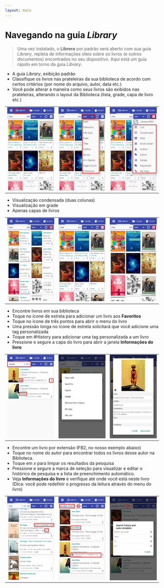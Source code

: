 ```yaml
---
layout: main
---
```


# Navegando na guia _Library_

> Uma vez instalado, o **Librera** por padrão será aberto com sua guia _Library_, repleta de informações úteis sobre os livros (e outros documentos) encontrados no seu dispositivo. Aqui está um guia rápido em torno da guia _Library_.

* A guia _Library_, exibição padrão
* Classifique os livros nas prateleiras da sua biblioteca de acordo com certos critérios (por nome do arquivo, autor, data etc.)
* Você pode alterar a maneira como seus livros são exibidos nas prateleiras, alterando o layout da Biblioteca (lista, grade, capa de livro etc.)

||||
|-|-|-|
|![](1.png)|![](2.png)|![](3.png)|

* Visualização condensada (duas colunas)
* Visualização em grade
* Apenas capas de livros

||||
|-|-|-|
|![](4.png)|![](5.png)|![](6.png)|

* Encontre livros em sua biblioteca
* Toque no ícone de estrela para adicionar um livro aos **Favoritos**
* Toque no ícone de três pontos para abrir o menu do livro
* Uma pressão longa no ícone de estrela solicitará que você adicione uma tag personalizada
* Toque em #History para adicionar uma tag personalizada a um livro
* Pressione e segure a capa do livro para abrir a janela **Informações do livro**

||||
|-|-|-|
|![](7.png)|![](8.png)|![](9.png)|

* Encontre um livro por extensão (FB2, no nosso exemplo abaixo)
* Toque no nome do autor para encontrar todos os livros desse autor na Biblioteca.
* Toque em _x_ para limpar os resultados da pesquisa
* Pressione e segure a marca de seleção para visualizar e editar o histórico de pesquisa e a lista de preenchimento automático.
* Veja **Informações do livro** e verifique até onde você está neste livro (Dica: você pode redefinir o progresso da leitura através do menu do livro)

||||
|-|-|-|
|![](10.png)|![](11.png)|![](12.png)|
